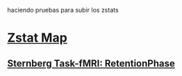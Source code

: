 


haciendo pruebas para subir los zstats

# <u>Zstat Map</u>

## [Sternberg Task-fMRI: RetentionPhase](https://htmlpreview.github.io/?https://github.com/alffajardo/TLE2023_fMRI/blob/main/index.html)
